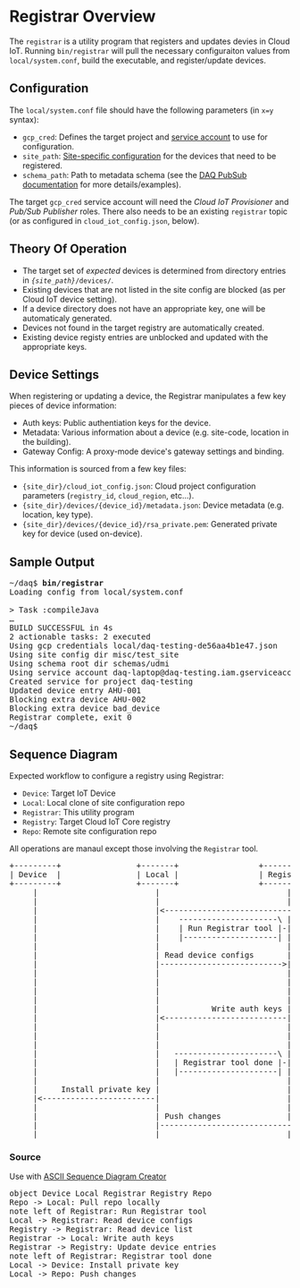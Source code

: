 # Registrar Overview

The `registrar` is a utility program that registers and updates devies in Cloud IoT.
Running `bin/registrar` will pull the necessary configuraiton values from `local/system.conf`,
build the executable, and register/update devices.

## Configuration

The `local/system.conf` file should have the following parameters (in `x=y` syntax):
* `gcp_cred`: Defines the target project and [service account](service.md) to use for configuration.
* `site_path`: [Site-specific configuration](site_path.md) for the devices that need to be registered.
* `schema_path`: Path to metadata schema (see the [DAQ PubSub documentation](pubsub.md) for more details/examples).

The target `gcp_cred` service account will need the _Cloud IoT Provisioner_ and _Pub/Sub Publisher_ roles.
There also needs to be an existing `registrar` topic (or as configured in `cloud_iot_config.json`, below).

## Theory Of Operation

* The target set of _expected_ devices is determined from directory entries in
<code>_{site_path}_/devices/</code>.
* Existing devices that are not listed in the site config are blocked (as per
Cloud IoT device setting).
* If a device directory does not have an appropriate key, one will be automaticaly generated.
* Devices not found in the target registry are automatically created.
* Existing device registy entries are unblocked and updated with the appropriate keys.

## Device Settings

When registering or updating a device, the Registrar manipulates a few key pieces of device
information:
* Auth keys: Public authentiation keys for the device.
* Metadata: Various information about a device (e.g. site-code, location in the building).
* Gateway Config: A proxy-mode device's gateway settings and binding.

This information is sourced from a few key files:

* `{site_dir}/cloud_iot_config.json`:
Cloud project configuration parameters (`registry_id`, `cloud_region`, etc...).
* `{site_dir}/devices/{device_id}/metadata.json`:
Device metadata (e.g. location, key type).
* `{site_dir}/devices/{device_id}/rsa_private.pem`:
Generated private key for device (used on-device).

## Sample Output

<pre>
~/daq$ <b>bin/registrar</b>
Loading config from local/system.conf

> Task :compileJava 
&hellip;
BUILD SUCCESSFUL in 4s
2 actionable tasks: 2 executed
Using gcp credentials local/daq-testing-de56aa4b1e47.json
Using site config dir misc/test_site
Using schema root dir schemas/udmi
Using service account daq-laptop@daq-testing.iam.gserviceaccount.com/null
Created service for project daq-testing
Updated device entry AHU-001
Blocking extra device AHU-002
Blocking extra device bad_device
Registrar complete, exit 0
~/daq$ 
</pre>

## Sequence Diagram

Expected workflow to configure a registry using Registrar:

* `Device`: Target IoT Device
* `Local`: Local clone of site configuration repo
* `Registrar`: This utility program
* `Registry`: Target Cloud IoT Core registry
* `Repo`: Remote site configuration repo

All operations are manaul except those involving the `Registrar` tool.

<pre>
+---------+                +-------+                 +-----------+                 +-----------+ +-------+
| Device  |                | Local |                 | Registrar |                 | Registry  | | Repo  |
+---------+                +-------+                 +-----------+                 +-----------+ +-------+
     |                         |                           |                             |           |
     |                         |                           |                       Pull repo locally |
     |                         |<--------------------------------------------------------------------|
     |                         |    ---------------------\ |                             |           |
     |                         |    | Run Registrar tool |-|                             |           |
     |                         |    |--------------------| |                             |           |
     |                         |                           |                             |           |
     |                         | Read device configs       |                             |           |
     |                         |-------------------------->|                             |           |
     |                         |                           |                             |           |
     |                         |                           |            Read device list |           |
     |                         |                           |<----------------------------|           |
     |                         |                           |                             |           |
     |                         |           Write auth keys |                             |           |
     |                         |<--------------------------|                             |           |
     |                         |                           |                             |           |
     |                         |                           | Update device entries       |           |
     |                         |                           |---------------------------->|           |
     |                         |   ----------------------\ |                             |           |
     |                         |   | Registrar tool done |-|                             |           |
     |                         |   |---------------------| |                             |           |
     |                         |                           |                             |           |
     |     Install private key |                           |                             |           |
     |<------------------------|                           |                             |           |
     |                         |                           |                             |           |
     |                         | Push changes              |                             |           |
     |                         |-------------------------------------------------------------------->|
     |                         |                           |                             |           |
</pre>

### Source

Use with [ASCII Sequence Diagram Creator](https://textart.io/sequence#)

<pre>
object Device Local Registrar Registry Repo
Repo -> Local: Pull repo locally
note left of Registrar: Run Registrar tool
Local -> Registrar: Read device configs
Registry -> Registrar: Read device list
Registrar -> Local: Write auth keys
Registrar -> Registry: Update device entries
note left of Registrar: Registrar tool done
Local -> Device: Install private key
Local -> Repo: Push changes
</pre>
